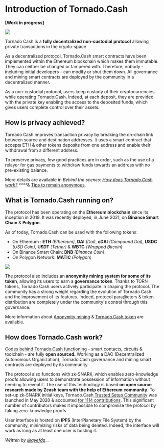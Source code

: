 # Introduction of Tornado.Cash

**\[Work in progress\]**

![](.gitbook/assets/image.png)

Tornado Cash is a **fully decentralized** **non-custodial** **protocol** allowing private transactions in the crypto-space. 

As a decentralized protocol, Tornado.Cash smart contracts have been implemented within the Ethereum blockchain which makes them immutable. They can neither be changed or tampered with. Therefore, nobody - including initial developers - can modify or shut them down. All governance and mining smart contracts are deployed by the community in a decentralized manner.

As a non-custodial protocol, users keep custody of their cryptocurrencies while operating Tornado.Cash. Indeed, at each deposit, they are provided with the private key enabling the access to the deposited funds, which gives users complete control over their assets.

## How is privacy achieved?

Tornado Cash improves transaction privacy by breaking the on-chain link between source and destination addresses. It uses a smart contract that accepts ETH & other tokens deposits from one address and enable their withdrawal from a different address.

To preserve privacy, few good practices are in order, such as the use of a relayer for gas payments to withdraw funds towards an address with no pre-existing balance. 

More details are available in _Behind the scenes:_ [_How does Tornado.Cash work?_](how-does-tornado.cash-work.md) _****_& [Tips to remain anonymous](tips-to-remain-anonymous.md).

## What is Tornado.Cash running on?

The protocol has been operating on the **Ethereum blockchain** since its inception in 2019. It was recently deployed, in June 2021, on **Binance Smart Chain** & **Polygon**.

As of today, Tornado.Cash can be used with the following tokens:

* On Ethereum : **ETH** _\(Ethereum\)_, **DAI** _\(Dai\)_, **cDAI** _\(Compound Dai\)_, **USDC** _\(USD Coin\)_, **USDT** _\(Tether\)_ & **WBTC** _\(Wrapped Bitcoin\)_
* On Binance Smart Chain: **BNB** _\(Binance Coin\)_.
* On Polygon Network: **MATIC** _\(Polygon\)_

![](.gitbook/assets/non-custodial-anonymous-transactions-on-ethereum-3-.png)

The protocol also includes an **anonymity mining system for some of its token**, allowing its users to earn a **governance token**. Thanks to TORN tokens, Tornado Cash users actively participate in shaping the protocol. The community has a strong weight regarding the evolution of Tornado Cash and the improvement of its features. Indeed, protocol para@eters & token distribution are completely under the community's control through this governance.

More information about [Anonymity mining](anonymity-mining.md) & [Tornado.Cash token](torn.md) are available.

## How does Tornado.Cash work?

[Codes behind Tornado.Cash functioning](https://github.com/tornadocash) - smart contacts, circuits & toolchain -  are fully **open sourced.** Working as a DAO \(Decentralized Autonomous Organization\), Tornado.Cash governance and mining smart contracts are deployed by its community.

The protocol also functions with zk-SNARK, which enables zero-knowledge proofs allowing users to demonstrate possession of information without needing to reveal it. The use of this technology is based **on open source research made by Zcash team with the help of Ethereum community**. To set-up zk-SNARK initial keys, Tornado.Cash[ Trusted Setup Community](https://tornado-cash.medium.com/tornado-cash-trusted-setup-ceremony-b846e1e00be1) was launched in May 2020 & accounted [for 1114 contributions](https://tornado-cash.medium.com/the-biggest-trusted-setup-ceremony-in-the-world-3c6ab9c8fffa). This significant number of contributors makes it impossible to compromise the protocol by faking zero-knowledge proofs.

User interface is hosted on **IPFS** \(InterPlanetary File System\) by the community, minimizing risks of data being deleted. Indeed, the interface will work as long as at least one user is hosting it. 

_Written by_ [_@ayefda_](https://torn.community/u/ayefda)\_\_


